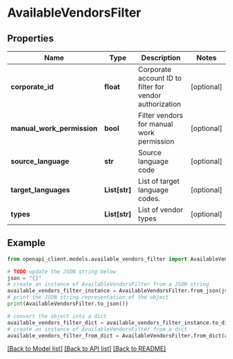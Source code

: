 # AvailableVendorsFilter


## Properties

Name | Type | Description | Notes
------------ | ------------- | ------------- | -------------
**corporate_id** | **float** | Corporate account ID to filter for vendor authorization | [optional] 
**manual_work_permission** | **bool** | Filter vendors for manual work permission | [optional] 
**source_language** | **str** | Source language code | [optional] 
**target_languages** | **List[str]** | List of target language codes. | [optional] 
**types** | **List[str]** | List of vendor types | [optional] 

## Example

```python
from openapi_client.models.available_vendors_filter import AvailableVendorsFilter

# TODO update the JSON string below
json = "{}"
# create an instance of AvailableVendorsFilter from a JSON string
available_vendors_filter_instance = AvailableVendorsFilter.from_json(json)
# print the JSON string representation of the object
print(AvailableVendorsFilter.to_json())

# convert the object into a dict
available_vendors_filter_dict = available_vendors_filter_instance.to_dict()
# create an instance of AvailableVendorsFilter from a dict
available_vendors_filter_from_dict = AvailableVendorsFilter.from_dict(available_vendors_filter_dict)
```
[[Back to Model list]](../README.md#documentation-for-models) [[Back to API list]](../README.md#documentation-for-api-endpoints) [[Back to README]](../README.md)


